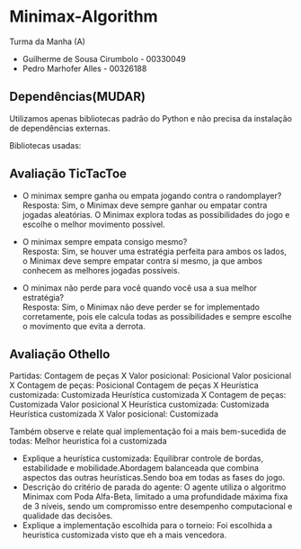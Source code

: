 # Minimax-Algorithm

Turma da Manha (A)

- Guilherme de Sousa Cirumbolo - 00330049       
- Pedro Marhofer Alles - 00326188       

## Dependências(MUDAR)
Utilizamos apenas bibliotecas padrão do Python e não precisa da instalação de dependências externas.

Bibliotecas usadas: 

## Avaliação TicTacToe
 
- O minimax sempre ganha ou empata jogando contra o randomplayer?    
Resposta: Sim, o Minimax deve sempre ganhar ou empatar contra jogadas aleatórias. O Minimax explora todas as possibilidades do jogo e escolhe o melhor movimento possível.

- O minimax sempre empata consigo mesmo?    
Resposta: Sim, se houver uma estratégia perfeita para ambos os lados, o Minimax deve sempre empatar contra si mesmo, ja que ambos conhecem as melhores jogadas possíveis.

- O minimax não perde para você quando você usa a sua melhor estratégia?    
Resposta: Sim, o Minimax não deve perder se for implementado corretamente, pois ele calcula todas as possibilidades e sempre escolhe o movimento que evita a derrota.      

## Avaliação Othello
 
Partidas: 
Contagem de peças X Valor posicional: Posicional
Valor posicional X Contagem de peças: Posicional
Contagem de peças X Heurística customizada: Customizada
Heurística customizada X Contagem de peças: Customizada
Valor posicional X Heurística customizada: Customizada
Heurística customizada X Valor posicional: Customizada
 
Também  observe  e  relate  qual  implementação  foi  a  mais  bem-sucedida  de  todas: Melhor heuristica foi a customizada 
- Explique  a  heurística  customizada: Equilibrar controle de bordas, estabilidade e mobilidade.Abordagem balanceada que combina aspectos das outras heurísticas.Sendo boa em todas as fases do jogo. 
- Descrição do critério de parada do agente: O agente utiliza o algoritmo Minimax com Poda Alfa-Beta, limitado a uma profundidade máxima fixa de 3 níveis, sendo um compromisso entre desempenho computacional e qualidade das decisões.
- Explique a implementação escolhida para o torneio: Foi escolhida a heuristica customizada visto que eh a mais vencedora.
